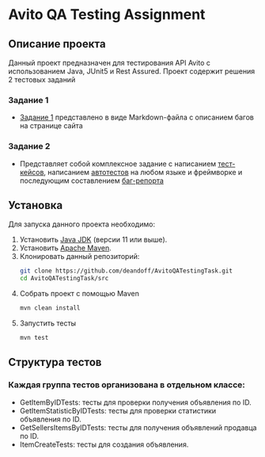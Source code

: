 # Avito QA Testing Assignment

## Описание проекта
Данный проект предназначен для тестирования API Avito с использованием Java, JUnit5 и Rest Assured.
Проект содержит решения 2 тестовых заданий <br> 
### Задание 1 
- [Задание 1](/Task1/Task1.md) представлено в виде Markdown-файла с описанием багов на странице сайта

### Задание 2
- Представляет собой комплексное задание с написанием [тест-кейсов](/Task2/TESTCASES.md), написанием [автотестов](/src/test/java) на любом языке и фреймворке и последующим составлением [баг-репорта](/Task2/BUGS.md)

## Установка
Для запуска данного проекта необходимо:
1. Установить [Java JDK](https://www.oracle.com/java/technologies/javase-jdk11-downloads.html) (версии 11 или выше).
2. Установить [Apache Maven](https://maven.apache.org/download.cgi).
3. Клонировать данный репозиторий:
   ```bash
   git clone https://github.com/deandoff/AvitoQATestingTask.git
   cd AvitoQATestingTask/src
4. Собрать проект с помощью Maven
    ```bash
    mvn clean install
5. Запустить тесты
    ```bash
    mvn test
   
## Структура тестов
### Каждая группа тестов организована в отдельном классе:

- GetItemByIDTests: тесты для проверки получения объявления по ID.
- GetItemStatisticByIDTests: тесты для проверки статистики объявления по ID.
- GetSellersItemsByIDTests: тесты для получения объявлений продавца по ID.
- ItemCreateTests: тесты для создания объявления.